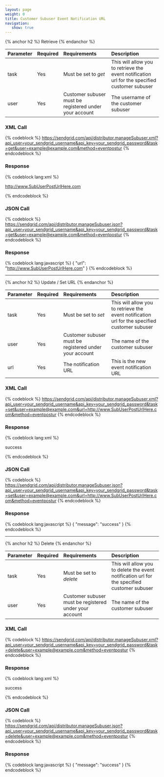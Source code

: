```yaml
---
layout: page
weight: 0
title: Customer Subuser Event Notification URL
navigation:
   show: true
---
```


{% anchor h2 %} Retrieve {% endanchor %}


|Parameter|Required|Requirements|Description|
|:--------|:-------|:-----------|:----------|
|task|Yes|Must be set to *get*|This will allow you to retrieve the event notification url for the specified customer subuser|
|user|Yes|Customer subuser must be registered under your account|The username of the customer subuser|

### XML Call



{% codeblock %}
https://sendgrid.com/api/distributor.manageSubuser.xml?api_user=your_sendgrid_username&api_key=your_sendgrid_password&task=get&user=example@example.com&method=eventpostur
{% endcodeblock %}
<h3>Response</h3>

{% codeblock lang:xml %}
<?xml version="1.0" encoding="ISO-8859-1"?>

<url>http://www.SubUserPostUrlHere.com</url>

{% endcodeblock %}




### JSON Call



{% codeblock %}
https://sendgrid.com/api/distributor.manageSubuser.json?api_user=your_sendgrid_username&api_key=your_sendgrid_password&task=get&user=example@example.com&method=eventpostur
{% endcodeblock %}
<h3>Response</h3>

{% codeblock lang:javascript %}
{
  "url": "http://www.SubUserPostUrlHere.com"
}
{% endcodeblock %}




* * * * *


{% anchor h2 %} Update / Set URL {% endanchor %}


|Parameter|Required|Requirements|Description|
|:--------|:-------|:-----------|:----------|
|task|Yes|Must be set to *set*|This will allow you to retrieve the event notification url for the specified customer subuser|
|user|Yes|Customer subuser must be registered under your account|The name of the customer subuser|
|url|Yes|The notification URL|This is the new event notification URL|

### XML Call



{% codeblock %}
https://sendgrid.com/api/distributor.manageSubuser.xml?api_user=your_sendgrid_username&api_key=your_sendgrid_password&task=set&user=example@example.com&url=http://www.SubUserPostUrlHere.com&method=eventpostur
{% endcodeblock %}
<h3>Response</h3>

{% codeblock lang:xml %}
<?xml version="1.0" encoding="ISO-8859-1"?>

<result>
   <message>success</message>
</result>

{% endcodeblock %}




### JSON Call



{% codeblock %}
https://sendgrid.com/api/distributor.manageSubuser.json?api_user=your_sendgrid_username&api_key=your_sendgrid_password&task=set&user=example@example.com&url=http://www.SubUserPostUrlHere.com&method=eventpostur
{% endcodeblock %}
<h3>Response</h3>

{% codeblock lang:javascript %}
{
  "message": "success"
}
{% endcodeblock %}




* * * * *


{% anchor h2 %} Delete {% endanchor %}


|Parameter|Required|Requirements|Description|
|:--------|:-------|:-----------|:----------|
|task|Yes|Must be set to *delete*|This will allow you to delete the event notification url for the specified customer subuser|
|user|Yes|Customer subuser must be registered under your account|The name of the customer subuser|

### XML Call



{% codeblock %}
https://sendgrid.com/api/distributor.manageSubuser.xml?api_user=your_sendgrid_username&api_key=your_sendgrid_password&task=delete&user=example@example.com&method=eventpostur
{% endcodeblock %}
<h3>Response</h3>

{% codeblock lang:xml %}
<?xml version="1.0" encoding="ISO-8859-1"?>

<result>
   <message>success</message>
</result>

{% endcodeblock %}




### JSON Call



{% codeblock %}
https://sendgrid.com/api/distributor.manageSubuser.json?api_user=your_sendgrid_username&api_key=your_sendgrid_password&task=delete&user=example@example.com&method=eventpostur
{% endcodeblock %}
<h3>Response</h3>

{% codeblock lang:javascript %}
{
  "message": "success"
}
{% endcodeblock %}



